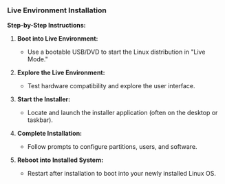 ### **Live Environment Installation**

**Step-by-Step Instructions:**

1. **Boot into Live Environment:**

   - Use a bootable USB/DVD to start the Linux distribution in "Live Mode."

2. **Explore the Live Environment:**

   - Test hardware compatibility and explore the user interface.

3. **Start the Installer:**

   - Locate and launch the installer application (often on the desktop or taskbar).

4. **Complete Installation:**

   - Follow prompts to configure partitions, users, and software.

5. **Reboot into Installed System:**
   - Restart after installation to boot into your newly installed Linux OS.
